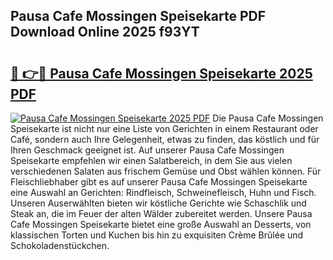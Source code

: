 ## Pausa Cafe Mossingen Speisekarte PDF Download Online 2025 f93YT

# <h2><a href="http://gc92b8.nevu.top/?p=Pausa+Cafe+Mossingen+Speisekarte">🔗 👉🔴 Pausa Cafe Mossingen Speisekarte 2025 PDF</a></h2>

[![Pausa Cafe Mossingen Speisekarte 2025 PDF](https://i.imgur.com/dBaPXMq.png)](http://gc92b8.nevu.top/?p=Pausa+Cafe+Mossingen+Speisekarte)
Die Pausa Cafe Mossingen Speisekarte ist nicht nur eine Liste von Gerichten in einem Restaurant oder Café, sondern auch Ihre Gelegenheit, etwas zu finden, das köstlich und für Ihren Geschmack geeignet ist. Auf unserer Pausa Cafe Mossingen Speisekarte empfehlen wir einen Salatbereich, in dem Sie aus vielen verschiedenen Salaten aus frischem Gemüse und Obst wählen können. Für Fleischliebhaber gibt es auf unserer Pausa Cafe Mossingen Speisekarte eine Auswahl an Gerichten: Rindfleisch, Schweinefleisch, Huhn und Fisch. Unseren Auserwählten bieten wir köstliche Gerichte wie Schaschlik und Steak an, die im Feuer der alten Wälder zubereitet werden. Unsere Pausa Cafe Mossingen Speisekarte bietet eine große Auswahl an Desserts, von klassischen Torten und Kuchen bis hin zu exquisiten Crème Brûlée und Schokoladenstückchen.

